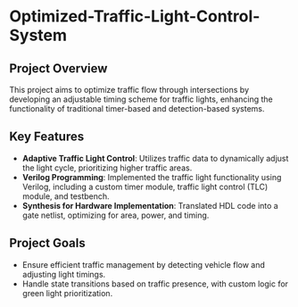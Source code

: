 # Optimized-Traffic-Light-Control-System

## Project Overview
This project aims to optimize traffic flow through intersections by developing an adjustable timing scheme for traffic lights, enhancing the functionality of traditional timer-based and detection-based systems.

## Key Features
- **Adaptive Traffic Light Control**: Utilizes traffic data to dynamically adjust the light cycle, prioritizing higher traffic areas.
- **Verilog Programming**: Implemented the traffic light functionality using Verilog, including a custom timer module, traffic light control (TLC) module, and testbench.
- **Synthesis for Hardware Implementation**: Translated HDL code into a gate netlist, optimizing for area, power, and timing.

## Project Goals
- Ensure efficient traffic management by detecting vehicle flow and adjusting light timings.
- Handle state transitions based on traffic presence, with custom logic for green light prioritization.

